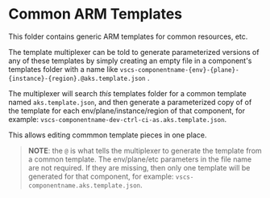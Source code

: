 # Common ARM Templates

This folder contains generic ARM templates for common resources, etc.

The template multiplexer can be told to generate parameterized versions of any
of these templates by simply creating an empty file in a component's templates
folder with a name like
`vscs-componentname-{env}-{plane}-{instance}-{region}.@aks.template.json` .

The multiplexer will search _this_ templates folder for a common template named
`aks.template.json`, and then generate a parameterized copy of of the template
for each env/plane/instance/region of that component, for example:
`vscs-componentname-dev-ctrl-ci-as.aks.template.json`.

This allows editing commmon template pieces in one place.

> **NOTE**: the `@` is what tells the multiplexer to generate the template from a
common template. The env/plane/etc parameters in the file name are not required.
If they are missing, then only one template will be generated for that
component, for example:
`vscs-componentname.aks.template.json`.